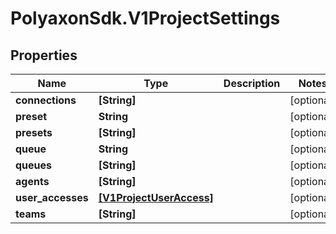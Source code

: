 # PolyaxonSdk.V1ProjectSettings

## Properties

Name | Type | Description | Notes
------------ | ------------- | ------------- | -------------
**connections** | **[String]** |  | [optional] 
**preset** | **String** |  | [optional] 
**presets** | **[String]** |  | [optional] 
**queue** | **String** |  | [optional] 
**queues** | **[String]** |  | [optional] 
**agents** | **[String]** |  | [optional] 
**user_accesses** | [**[V1ProjectUserAccess]**](V1ProjectUserAccess.md) |  | [optional] 
**teams** | **[String]** |  | [optional] 


